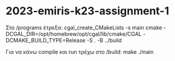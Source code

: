 # 2023-emiris-k23-assignment-1

Στο /programs έτρεξα:
cgal_create_CMakeLists -s main
cmake -DCGAL_DIR=/opt/homebrew/opt/cgal/lib/cmake/CGAL -DCMAKE_BUILD_TYPE=Release -S . -B ../build

Για να κάνω compile και run τρέχω στο /build:
make
./main